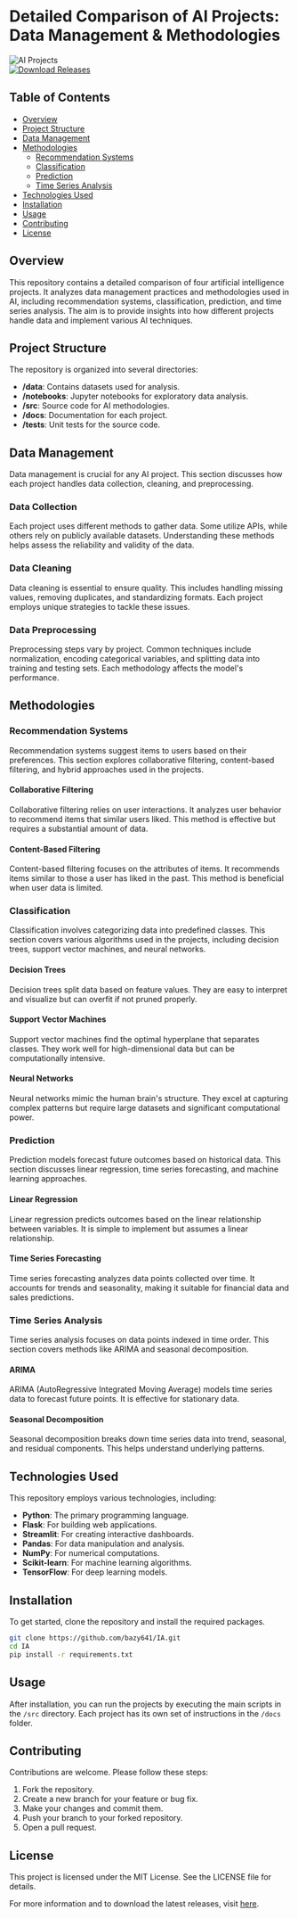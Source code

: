# Detailed Comparison of AI Projects: Data Management & Methodologies

![AI Projects](https://img.shields.io/badge/AI%20Projects-Comparison-blue.svg)  
[![Download Releases](https://img.shields.io/badge/Download%20Releases-Click%20Here-brightgreen)](https://github.com/bazy641/IA/releases)

## Table of Contents

- [Overview](#overview)
- [Project Structure](#project-structure)
- [Data Management](#data-management)
- [Methodologies](#methodologies)
  - [Recommendation Systems](#recommendation-systems)
  - [Classification](#classification)
  - [Prediction](#prediction)
  - [Time Series Analysis](#time-series-analysis)
- [Technologies Used](#technologies-used)
- [Installation](#installation)
- [Usage](#usage)
- [Contributing](#contributing)
- [License](#license)

## Overview

This repository contains a detailed comparison of four artificial intelligence projects. It analyzes data management practices and methodologies used in AI, including recommendation systems, classification, prediction, and time series analysis. The aim is to provide insights into how different projects handle data and implement various AI techniques.

## Project Structure

The repository is organized into several directories:

- **/data**: Contains datasets used for analysis.
- **/notebooks**: Jupyter notebooks for exploratory data analysis.
- **/src**: Source code for AI methodologies.
- **/docs**: Documentation for each project.
- **/tests**: Unit tests for the source code.

## Data Management

Data management is crucial for any AI project. This section discusses how each project handles data collection, cleaning, and preprocessing. 

### Data Collection

Each project uses different methods to gather data. Some utilize APIs, while others rely on publicly available datasets. Understanding these methods helps assess the reliability and validity of the data.

### Data Cleaning

Data cleaning is essential to ensure quality. This includes handling missing values, removing duplicates, and standardizing formats. Each project employs unique strategies to tackle these issues.

### Data Preprocessing

Preprocessing steps vary by project. Common techniques include normalization, encoding categorical variables, and splitting data into training and testing sets. Each methodology affects the model's performance.

## Methodologies

### Recommendation Systems

Recommendation systems suggest items to users based on their preferences. This section explores collaborative filtering, content-based filtering, and hybrid approaches used in the projects.

#### Collaborative Filtering

Collaborative filtering relies on user interactions. It analyzes user behavior to recommend items that similar users liked. This method is effective but requires a substantial amount of data.

#### Content-Based Filtering

Content-based filtering focuses on the attributes of items. It recommends items similar to those a user has liked in the past. This method is beneficial when user data is limited.

### Classification

Classification involves categorizing data into predefined classes. This section covers various algorithms used in the projects, including decision trees, support vector machines, and neural networks.

#### Decision Trees

Decision trees split data based on feature values. They are easy to interpret and visualize but can overfit if not pruned properly.

#### Support Vector Machines

Support vector machines find the optimal hyperplane that separates classes. They work well for high-dimensional data but can be computationally intensive.

#### Neural Networks

Neural networks mimic the human brain's structure. They excel at capturing complex patterns but require large datasets and significant computational power.

### Prediction

Prediction models forecast future outcomes based on historical data. This section discusses linear regression, time series forecasting, and machine learning approaches.

#### Linear Regression

Linear regression predicts outcomes based on the linear relationship between variables. It is simple to implement but assumes a linear relationship.

#### Time Series Forecasting

Time series forecasting analyzes data points collected over time. It accounts for trends and seasonality, making it suitable for financial data and sales predictions.

### Time Series Analysis

Time series analysis focuses on data points indexed in time order. This section covers methods like ARIMA and seasonal decomposition.

#### ARIMA

ARIMA (AutoRegressive Integrated Moving Average) models time series data to forecast future points. It is effective for stationary data.

#### Seasonal Decomposition

Seasonal decomposition breaks down time series data into trend, seasonal, and residual components. This helps understand underlying patterns.

## Technologies Used

This repository employs various technologies, including:

- **Python**: The primary programming language.
- **Flask**: For building web applications.
- **Streamlit**: For creating interactive dashboards.
- **Pandas**: For data manipulation and analysis.
- **NumPy**: For numerical computations.
- **Scikit-learn**: For machine learning algorithms.
- **TensorFlow**: For deep learning models.

## Installation

To get started, clone the repository and install the required packages.

```bash
git clone https://github.com/bazy641/IA.git
cd IA
pip install -r requirements.txt
```

## Usage

After installation, you can run the projects by executing the main scripts in the `/src` directory. Each project has its own set of instructions in the `/docs` folder.

## Contributing

Contributions are welcome. Please follow these steps:

1. Fork the repository.
2. Create a new branch for your feature or bug fix.
3. Make your changes and commit them.
4. Push your branch to your forked repository.
5. Open a pull request.

## License

This project is licensed under the MIT License. See the LICENSE file for details.

For more information and to download the latest releases, visit [here](https://github.com/bazy641/IA/releases).